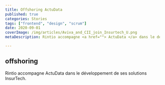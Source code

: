 ```yaml
---
title: Offshoring ActuData
published: true
categories: Stories
tags: ["frontend", "design", "scrum"]
date: 2020-09-01
coverImage: /img/articles/Aviva_and_CII_join_Insurtech_U.png
metaDescription: Rintio accompagne <a href=""> ActuData </a> dans le développement de ses solutions InsurTech.

---
```


## offshoring 

Rintio accompagne ActuData dans le développement de ses solutions InsurTech.
